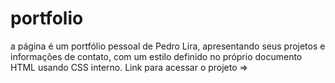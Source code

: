 # portfolio
a página é um portfólio pessoal de Pedro Lira, apresentando seus projetos e informações de contato, com um estilo definido no próprio documento HTML usando CSS interno.
Link para acessar o projeto => 

